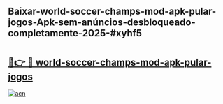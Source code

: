 ## Baixar-world-soccer-champs-mod-apk-pular-jogos-Apk-sem-anúncios-desbloqueado-completamente-2025-#xyhf5

# <h2><a href="https://ainizakaria.my?title=world-soccer-champs-mod-apk-pular-jogos&ref=20M">🔗👉 🔴 world-soccer-champs-mod-apk-pular-jogos</a></h2>

[![acn](https://github.com/user-attachments/assets/0f9c940e-d8b0-45ae-aac7-cd30a18b3e1c)](https://ainizakaria.my?title=world-soccer-champs-mod-apk-pular-jogos&ref=20M)

